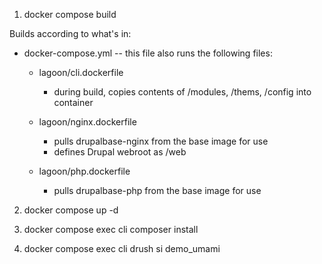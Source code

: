 1. docker compose build

Builds according to what's in:

- docker-compose.yml -- this file also runs the following files:

  - lagoon/cli.dockerfile
    - during build, copies contents of /modules, /thems, /config into container

  - lagoon/nginx.dockerfile
    - pulls drupalbase-nginx from the base image for use
    - defines Drupal webroot as /web

  - lagoon/php.dockerfile
    - pulls drupalbase-php from the base image for use

2. docker compose up -d

3. docker compose exec cli composer install

4. docker compose exec cli drush si demo_umami


